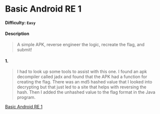 # Basic Android RE 1

#### Difficulty: <code>Easy</code>

#### Description
> A simple APK, reverse engineer the logic, recreate the flag, and submit!

#### 1.
> I had to look up some tools to assist with this one. I found an apk decompiler called jadx and found that the APK had a function for creating the flag. There was an md5 hashed value that I looked into decrypting but that just led to a site that helps with reversing the hash. Then I added the unhashed value to the flag format in the Java program. 

[Basic Android RE 1](basic_androidre1.png)
